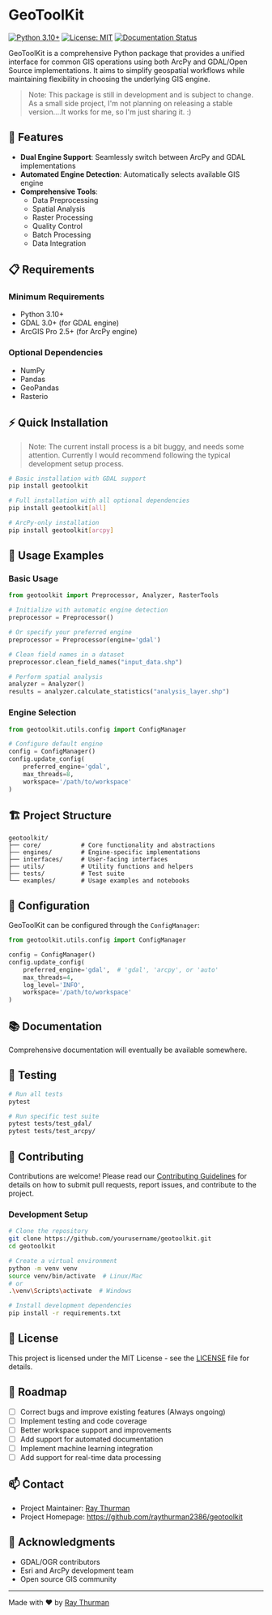 # GeoToolKit

[![Python 3.10+](https://img.shields.io/badge/python-3.8+-blue.svg)](https://www.python.org/downloads/)
[![License: MIT](https://img.shields.io/badge/License-MIT-yellow.svg)](https://opensource.org/licenses/MIT)
[![Documentation Status](https://readthedocs.org/projects/geotoolkit/badge/?version=latest)](https://geotoolkit.readthedocs.io/en/latest/?badge=latest)

GeoToolKit is a comprehensive Python package that provides a unified interface for common GIS operations using both ArcPy and GDAL/Open Source implementations. It aims to simplify geospatial workflows while maintaining flexibility in choosing the underlying GIS engine.

> Note: This package is still in development and is subject to change. As a small side project, I'm not planning on releasing a stable version....It works for me, so I'm just sharing it. :)

## 🚀 Features

- **Dual Engine Support**: Seamlessly switch between ArcPy and GDAL implementations
- **Automated Engine Detection**: Automatically selects available GIS engine
- **Comprehensive Tools**:
    - Data Preprocessing
    - Spatial Analysis
    - Raster Processing
    - Quality Control
    - Batch Processing
    - Data Integration

## 📋 Requirements

### Minimum Requirements
- Python 3.10+
- GDAL 3.0+ (for GDAL engine)
- ArcGIS Pro 2.5+ (for ArcPy engine)

### Optional Dependencies
- NumPy
- Pandas
- GeoPandas
- Rasterio

## ⚡️ Quick Installation
> Note: The current install process is a bit buggy, and needs some attention. Currently I would recommend following the typical development setup process.
```bash
# Basic installation with GDAL support
pip install geotoolkit

# Full installation with all optional dependencies
pip install geotoolkit[all]

# ArcPy-only installation
pip install geotoolkit[arcpy]
```

## 🎯 Usage Examples

### Basic Usage

```python
from geotoolkit import Preprocessor, Analyzer, RasterTools

# Initialize with automatic engine detection
preprocessor = Preprocessor()

# Or specify your preferred engine
preprocessor = Preprocessor(engine='gdal')

# Clean field names in a dataset
preprocessor.clean_field_names("input_data.shp")

# Perform spatial analysis
analyzer = Analyzer()
results = analyzer.calculate_statistics("analysis_layer.shp")
```

### Engine Selection

```python
from geotoolkit.utils.config import ConfigManager

# Configure default engine
config = ConfigManager()
config.update_config(
    preferred_engine='gdal',
    max_threads=8,
    workspace='/path/to/workspace'
)
```

## 🏗️ Project Structure

```
geotoolkit/
├── core/           # Core functionality and abstractions
├── engines/        # Engine-specific implementations
├── interfaces/     # User-facing interfaces
├── utils/          # Utility functions and helpers
├── tests/          # Test suite
└── examples/       # Usage examples and notebooks
```

## 🔧 Configuration

GeoToolKit can be configured through the `ConfigManager`:

```python
from geotoolkit.utils.config import ConfigManager

config = ConfigManager()
config.update_config(
    preferred_engine='gdal',  # 'gdal', 'arcpy', or 'auto'
    max_threads=4,
    log_level='INFO',
    workspace='/path/to/workspace'
)
```

## 📚 Documentation

Comprehensive documentation will eventually be available somewhere.

## 🧪 Testing

```bash
# Run all tests
pytest

# Run specific test suite
pytest tests/test_gdal/
pytest tests/test_arcpy/
```

## 🤝 Contributing

Contributions are welcome! Please read our [Contributing Guidelines](CONTRIBUTING.md) for details on how to submit pull requests, report issues, and contribute to the project.

### Development Setup

```bash
# Clone the repository
git clone https://github.com/yourusername/geotoolkit.git
cd geotoolkit

# Create a virtual environment
python -m venv venv
source venv/bin/activate  # Linux/Mac
# or
.\venv\Scripts\activate  # Windows

# Install development dependencies
pip install -r requirements.txt
```

## 📝 License

This project is licensed under the MIT License - see the [LICENSE](LICENSE) file for details.

## 🎯 Roadmap

- [ ] Correct bugs and improve existing features (Always ongoing)
- [ ] Implement testing and code coverage
- [ ] Better workspace support and improvements
- [ ] Add support for automated documentation
- [ ] Implement machine learning integration
- [ ] Add support for real-time data processing

## 📫 Contact

- Project Maintainer: [Ray Thurman](mailto:raymondthurman5@gmail.com)
- Project Homepage: https://github.com/raythurman2386/geotoolkit

## 🙏 Acknowledgments

- GDAL/OGR contributors
- Esri and ArcPy development team
- Open source GIS community

---

Made with ❤️ by [Ray Thurman](mailto:raymondthurman5@gmail.com)